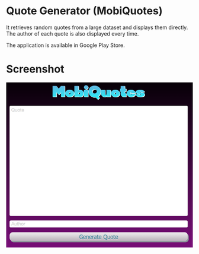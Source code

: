# Quote Generator (MobiQuotes)

It retrieves random quotes from a large dataset and displays them directly.<br>
The author of each quote is also displayed every time.

The application is available in Google Play Store.

# Screenshot

![alt tag](https://raw.githubusercontent.com/fsiamp/mobiquotes-app/main/mobiscreenshot.png)
